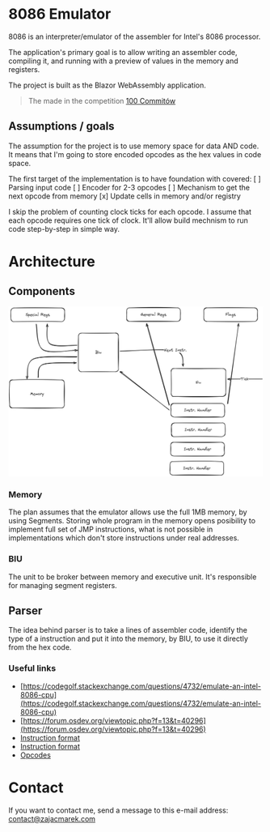 # 8086 Emulator

8086 is an interpreter/emulator of the assembler for Intel's 8086 processor.

The application's primary goal is to allow writing an assembler code, compiling it, and running with a preview of values in the memory and registers.

The project is built as the Blazor WebAssembly application.

> The made in the competition [100 Commitów](https://100commitow.pl)

## Assumptions / goals

The assumption for the project is to use memory space for data AND code. It means that I'm going to store encoded opcodes as the hex values in code space.

The first target of the implementation is to have foundation with covered:
[ ] Parsing input code
[ ] Encoder for 2-3 opcodes
[ ] Mechanism to get the next opcode from memory
[x] Update cells in memory and/or registry

I skip the problem of counting clock ticks for each opcode. I assume that each opcode requires one tick of clock. It'll allow build mechnism to run code step-by-step in simple way.

# Architecture

## Components

![](8086emu.png)

### Memory

The plan assumes that the emulator allows use the full 1MB memory, by using Segments.
Storing whole program in the memory opens posibility to implement full set of JMP instructions, what is not possible in implementations which don't store instructions under real addresses.

### BIU

The unit to be broker between memory and executive unit.
It's responsible for managing segment registers.

## Parser

The idea behind parser is to take a lines of assembler code, identify the type of a instruction and put it into the memory, by BIU, to use it directly from the hex code.

### Useful links

- [https://codegolf.stackexchange.com/questions/4732/emulate-an-intel-8086-cpu](https://codegolf.stackexchange.com/questions/4732/emulate-an-intel-8086-cpu)
- [https://forum.osdev.org/viewtopic.php?f=13&t=40296](https://forum.osdev.org/viewtopic.php?f=13&t=40296)
- [Instruction format](http://aturing.umcs.maine.edu/~meadow/courses/cos335/8086-instformat.pdf)
- [Instruction format](https://mlgansari.files.wordpress.com/2020/04/3-instruction-set-of-8086-microprocessor.pdf)
- [Opcodes](https://stackoverflow.com/questions/76331878/why-does-the-opcode-for-mov-from-a-segment-register-not-have-its-low-bit-set-it)

# Contact

If you want to contact me, send a message to this e-mail address:
contact@zajacmarek.com